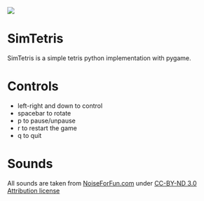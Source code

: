 
![](https://github.com/piotr-maker/tetris/blob/master/resources/graphics/screen.jpg?raw=true)

# SimTetris
SimTetris is a simple tetris python implementation with pygame.


# Controls

* left-right and down to control
* spacebar to rotate
* p to pause/unpause
* r to restart the game
* q to quit

# Sounds

All sounds are taken from [NoiseForFun.com](http://https://www.noiseforfun.com/) under [CC-BY-ND 3.0 Attribution license](http://creativecommons.org/licenses/by-nd/3.0/)
